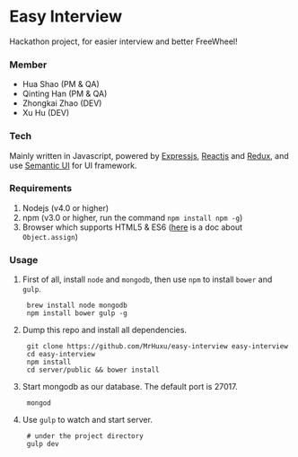 # Easy Interview

Hackathon project, for easier interview and better FreeWheel!

### Member

- Hua Shao (PM & QA)
- Qinting Han (PM & QA)
- Zhongkai Zhao (DEV)
- Xu Hu (DEV)

### Tech

Mainly written in Javascript, powered by [Expressjs][1], [Reactjs][2] and [Redux][3], and use [Semantic UI][4] for UI framework.

### Requirements

1. Nodejs (v4.0 or higher)
3. npm (v3.0 or higher, run the command ```npm install npm -g```)
2. Browser which supports HTML5 & ES6 ([here][5] is a doc about ```Object.assign```)

### Usage

1. First of all, install ```node``` and ```mongodb```, then use ```npm``` to install ```bower``` and ```gulp```.

        brew install node mongodb
        npm install bower gulp -g

2. Dump this repo and install all dependencies.

        git clone https://github.com/MrHuxu/easy-interview easy-interview
        cd easy-interview
        npm install
        cd server/public && bower install

3. Start mongodb as our database. The default port is 27017.

        mongod

4. Use ```gulp``` to watch and start server.

        # under the project directory
        gulp dev

  [1]: http://expressjs.com/
  [2]: http://facebook.github.io/react/
  [3]: http://rackt.org/redux/
  [4]: http://semantic-ui.com/
  [5]: https://developer.mozilla.org/en-US/docs/Web/JavaScript/Reference/Global_Objects/Object/assign
